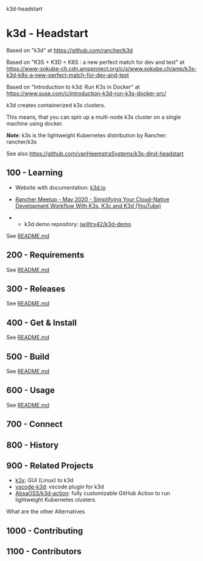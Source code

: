 k3d-headstart
# k3d - Headstart

Based on "k3d" at https://github.com/rancher/k3d

Based on "K3S + K3D = K8S : a new perfect match for dev and test" at https://www-sokube-ch.cdn.ampproject.org/c/s/www.sokube.ch/amp/k3s-k3d-k8s-a-new-perfect-match-for-dev-and-test

Based on "Introduction to k3d: Run K3s in Docker" at https://www.suse.com/c/introduction-k3d-run-k3s-docker-src/

k3d creates containerized k3s clusters. 

This means, that you can spin up a multi-node k3s cluster on a single machine using docker.

***Note***: k3s is the lightweight Kubernetes distribution by Rancher: rancher/k3s 

See also https://github.com/vanHeemstraSystems/k3s-dind-headstart

## 100 - Learning

- Website with documentation: [k3d.io](https://k3d.io/)

- [Rancher Meetup - May 2020 - Simplifying Your Cloud-Native Development Workflow With K3s, K3c and K3d (YouTube)](https://www.youtube.com/watch?v=hMr3prm9gDM)
- - k3d demo repository: [iwilltry42/k3d-demo](https://github.com/iwilltry42/k3d-demo)

See [README.md](./100/README.md)

## 200 - Requirements

See [README.md](./200/README.md)

## 300 - Releases

See [README.md](./300/README.md)

## 400 - Get & Install

See [README.md](./400/README.md)

## 500 - Build

See [README.md](./500/README.md)

## 600 - Usage

See [README.md](./600/README.md)

## 700 - Connect

## 800 - History

## 900 - Related Projects

- [k3x](https://github.com/inercia/k3x): GUI (Linux) to k3d
- [vscode-k3d](https://github.com/inercia/vscode-k3d): vscode plugin for k3d
- [AbsaOSS/k3d-action](https://github.com/AbsaOSS/k3d-action): fully customizable GitHub Action to run lightweight Kubernetes clusters.

What are the other Alternatives

## 1000 - Contributing

## 1100 - Contributors

